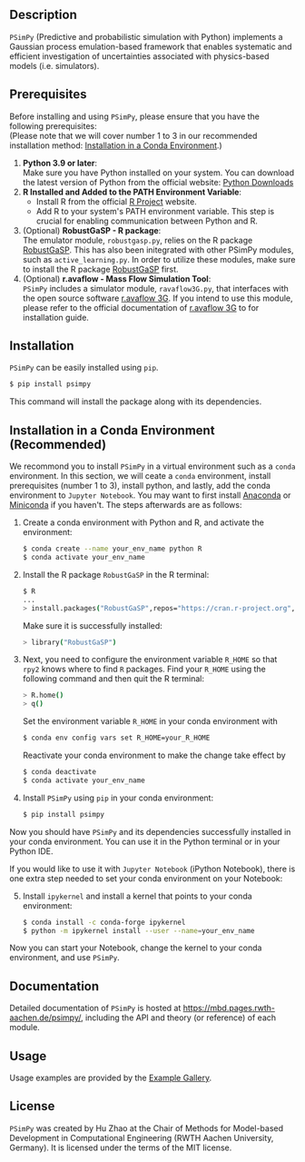 
## Description

`PSimPy` (Predictive and probabilistic simulation with Python) implements
a Gaussian process emulation-based framework that enables systematic and
efficient investigation of uncertainties associated with physics-based models
(i.e. simulators).

## Prerequisites

Before installing and using `PSimPy`, please ensure that you have the following
prerequisites:\
(Please note that we will cover number 1 to 3 in our recommended installation
method: [Installation in a Conda Environment](#installation-in-a-conda-environment-recommended).)

1. **Python 3.9 or later**:\
    Make sure you have Python installed on your system. You can download the latest
version of Python from the official website:
[Python Downloads](https://www.python.org/downloads/)
2. **R Installed and Added to the PATH Environment Variable**:
   - Install R from the official [R Project](https://www.r-project.org/) website.
   - Add R to your system's PATH environment variable. This step is crucial for
   enabling communication between Python and R.
3. (Optional) **RobustGaSP - R package**:\
   The emulator module, `robustgasp.py`, relies on the R package [RobustGaSP](https://cran.r-project.org/web/packages/RobustGaSP/index.html). This has also been initegrated with other PSimPy modules, such as `active_learning.py`. In order to utilize these modules, make sure to install the R package [RobustGaSP](https://cran.r-project.org/web/packages/RobustGaSP/index.html) first.
4. (Optional) **r.avaflow - Mass Flow Simulation Tool**:\
`PSimPy` includes a simulator module, `ravaflow3G.py`, that interfaces
with the open source software [r.avaflow 3G](https://www.landslidemodels.org/r.avaflow/). If you intend to use this module, please refer to the official documentation of [r.avaflow 3G](https://www.landslidemodels.org/r.avaflow/) to for installation guide.

## Installation

`PSimPy` can be easily installed using `pip`.

```bash
$ pip install psimpy
```

This command will install the package along with its dependencies.

## Installation in a Conda Environment (Recommended)

We recommond you to install `PSimPy` in a virtual environment such as a `conda`
environment. In this section, we will ceate a `conda` environment, install prerequisites (number 1 to 3), install python, and lastly, add the conda environment to `Jupyter Notebook`. You may want to first install [Anaconda](https://docs.anaconda.com/free/anaconda/) or [Miniconda](https://docs.conda.io/projects/miniconda/en/latest/) if you haven't. The steps afterwards are as follows:

1. Create a conda environment with Python and R, and activate the environment:

    ```bash
    $ conda create --name your_env_name python R
    $ conda activate your_env_name
    ```

2. Install the R package `RobustGaSP` in the R terminal:

    ```bash
    $ R
    ...
    > install.packages("RobustGaSP",repos="https://cran.r-project.org",version="0.6.4")
    ```

    Make sure it is successfully installed:

    ```bash
    > library("RobustGaSP")
    ```
3. Next, you need to configure the environment variable `R_HOME` so that `rpy2` knows where to find `R` packages. Find your `R_HOME` using the following command and then quit the R terminal:

    ```bash
    > R.home()
    > q()
    ```
    Set the environment variable `R_HOME` in your
    conda environment with
    ```bash
    $ conda env config vars set R_HOME=your_R_HOME
    ```
    Reactivate your conda environment to make the change take effect by
    ```bash
    $ conda deactivate
    $ conda activate your_env_name
    ```
4. Install `PSimPy` using `pip` in your conda environment:

    ```bash
    $ pip install psimpy
    ```

Now you should have `PSimPy` and its dependencies successfully installed in your
conda environment. You can use it in the Python terminal or in your Python IDE.

If you would like to use it with `Jupyter Notebook` (iPython Notebook), there
is one extra step needed to set your conda environment on your Notebook:

5. Install `ipykernel` and install a kernel that points to your conda environment:

    ```bash
    $ conda install -c conda-forge ipykernel
    $ python -m ipykernel install --user --name=your_env_name
    ```

Now you can start your Notebook, change the kernel to your conda environment,
and use `PSimPy`.


## Documentation
Detailed documentation of `PSimPy` is hosted at https://mbd.pages.rwth-aachen.de/psimpy/,
including the API and theory (or reference) of each module. 


## Usage
Usage examples are provided by the [Example Gallery](https://mbd.pages.rwth-aachen.de/psimpy/examples.html).


## License

`PSimPy` was created by Hu Zhao at the Chair of Methods for Model-based
Development in Computational Engineering (RWTH Aachen University, Germany). It
is licensed under the terms of the MIT license.
